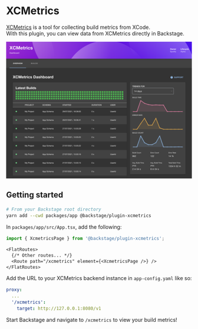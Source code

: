 # XCMetrics

[XCMetrics](https://xcmetrics.io) is a tool for collecting build metrics from XCode.  
With this plugin, you can view data from XCMetrics directly in Backstage.

![XCMetrics-overview](./docs/XCMetrics-overview.png)

## Getting started

```bash
# From your Backstage root directory
yarn add --cwd packages/app @backstage/plugin-xcmetrics
```

In `packages/app/src/App.tsx`, add the following:

```ts
import { XcmetricsPage } from '@backstage/plugin-xcmetrics';
```

```tsx
<FlatRoutes>
  {/* Other routes... */}
  <Route path="/xcmetrics" element={<XcmetricsPage />} />
</FlatRoutes>
```

Add the URL to your XCMetrics backend instance in `app-config.yaml` like so:

```yaml
proxy:
  ...
  '/xcmetrics':
    target: http://127.0.0.1:8080/v1
```

Start Backstage and navigate to `/xcmetrics` to view your build metrics!
